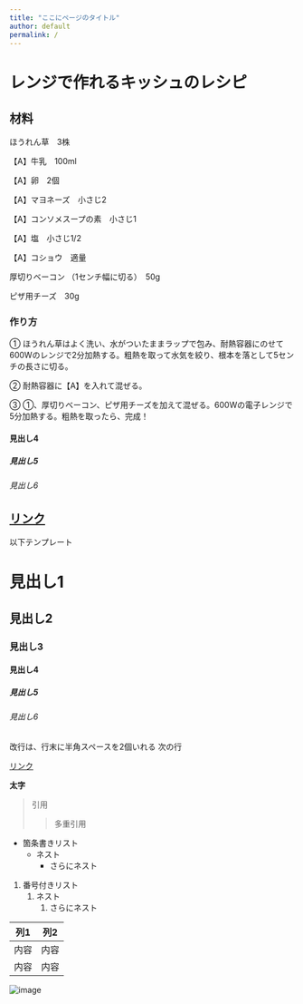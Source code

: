 ```yaml
---
title: "ここにページのタイトル"
author: default
permalink: /
---
```

# レンジで作れるキッシュのレシピ

## 材料
ほうれん草　3株

【A】牛乳　100ml

【A】卵　2個

【A】マヨネーズ　小さじ2

【A】コンソメスープの素　小さじ1

【A】塩　小さじ1/2

【A】コショウ　適量

厚切りベーコン （1センチ幅に切る）　50g

ピザ用チーズ　30g

### 作り方
① ほうれん草はよく洗い、水がついたままラップで包み、耐熱容器にのせて600Wのレンジで2分加熱する。粗熱を取って水気を絞り、根本を落として5センチの長さに切る。

② 耐熱容器に【A】を入れて混ぜる。

③ ①、厚切りベーコン、ピザ用チーズを加えて混ぜる。600Wの電子レンジで5分加熱する。粗熱を取ったら、完成！
#### 見出し4
##### 見出し5
###### 見出し6




[リンク](https://www.buzzfeed.com/jp/mayumioowada/hourensou-egg-cheese-bacon)
---

以下テンプレート

# 見出し1
## 見出し2
### 見出し3
#### 見出し4
##### 見出し5
###### 見出し6

改行は、行末に半角スペースを2個いれる
次の行

[リンク](https://www.google.co.jp/)

**太字**

> 引用
>> 多重引用


- 箇条書きリスト
  - ネスト
    - さらにネスト


1. 番号付きリスト
   1. ネスト
      1. さらにネスト


| 列1  | 列2  |
|-----|-----|
| 内容  | 内容  |
| 内容  | 内容  |

![image](/GHPages_WebSite/assets/images/logo-150.png)
